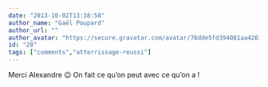 ```yaml
---
date: "2013-10-02T13:38:58"
author_name: "Gaël Poupard"
author_url: ""
author_avatar: "https://secure.gravatar.com/avatar/76dde5fd394081aa4261802372fe2e33"
id: "28"
tags: ["comments","atterrissage-reussi"]
---
```

Merci Alexandre 😉 On fait ce qu’on peut avec ce qu’on a !